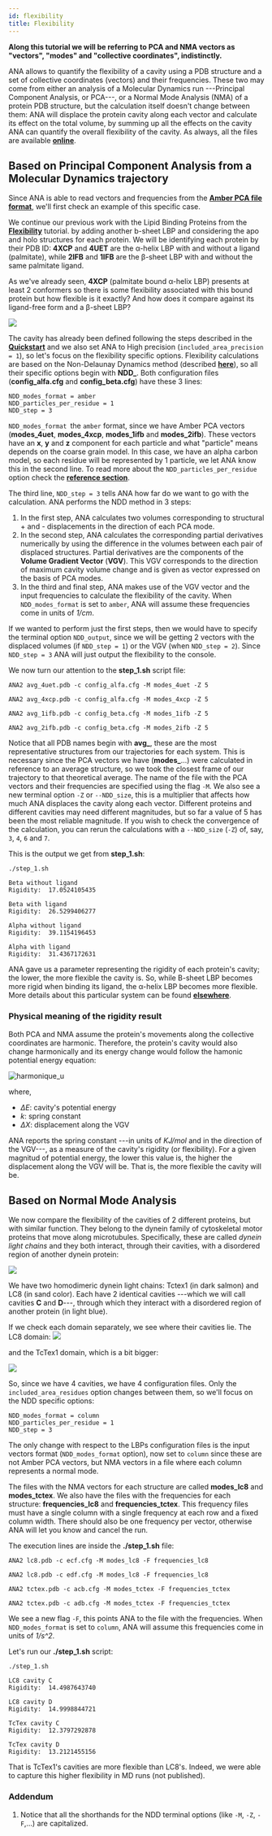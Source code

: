 ```yaml
---
id: flexibility
title: Flexibility
---
```


**Along this tutorial we will be referring to PCA and NMA vectors as "vectors", "modes" and "collective coordinates", indistinctly.**

ANA allows to quantify the flexibility of a cavity using a PDB structure and a set of collective coordinates
(vectors) and their frequencies. These two may come from either an analysis of a Molecular Dynamics
run ---Principal Component Analysis, or PCA---, or a Normal Mode Analysis (NMA) of a protein PDB structure,
but the calculation itself doesn't change between them: ANA will displace the protein cavity along each vector
and calculate its effect on the total volume, by summing up all the effects on the cavity ANA can quantify the overall
flexibility of the cavity.
As always, all the files are available [**online**](https://github.com/anadynamics/ANA2/tree/master/aux/flexibility).

## Based on Principal Component Analysis from a Molecular Dynamics trajectory

Since ANA is able to read vectors and frequencies from the
[**Amber PCA file format**](https://pubs.acs.org/doi/abs/10.1021/j100384a021), we'll first check an example
of this specific case.
 
We continue our previous work with the Lipid Binding Proteins from the [**Flexibility**](/docs/flexibility) tutorial. 
by adding another b-sheet LBP and considering the apo and holo structures for each protein.
We will be identifying each protein by their PDB ID: **4XCP** and **4UET** are the α-helix LBP with and without a
ligand (palmitate), while **2IFB** and **1IFB** are the β-sheet LBP with and without the same palmitate ligand.

As we've already seen, **4XCP** (palmitate bound α-helix LBP) presents at least 2 conformers so there is some
flexibility associated with this bound protein but how flexible is it exactly? And how does it compare against
its ligand-free form and a β-sheet LBP?

![](assets/flexibility/lbp.png)

The cavity has already been defined following the steps described in the [**Quickstart**](/docs/quickstart)
and we also set ANA to High precision (`included_area_precision = 1`), so let's
focus on the flexibility specific options. Flexibility calculations are based on the Non-Delaunay Dynamics
method (described [**here**](https://doi.org/10.1021/acs.jctc.7b00744)), so all their specific options begin
with **NDD_**. Both configuration files (**config_alfa.cfg** and **config_beta.cfg**) have these 3 lines:

```
NDD_modes_format = amber
NDD_particles_per_residue = 1
NDD_step = 3
```

`NDD_modes_format `the `amber` format, since we have Amber PCA vectors (**modes_4uet**, **modes_4xcp**,
**modes_1ifb** and **modes_2ifb**). These vectors have an **x**, **y** and **z** component for each 
particle and what "particle" means depends on the coarse grain model. In this case, we have an alpha
carbon model, so each residue will be represented by 1 particle, we let ANA know this in the second line.
To read more about the `NDD_particles_per_residue` option check the [**reference section**](config#ndd-options).

The third line, `NDD_step = 3` tells ANA how far do we want to go with the calculation. ANA performs the
NDD method in 3 steps:

1. In the first step, ANA calculates two volumes corresponding to structural + and - displacements in the direction of each PCA mode.
2. In the second step, ANA calculates the corresponding partial derivatives numerically by using the difference in
the volumes between each pair of displaced structures. Partial derivatives are the components of the
**Volume Gradient Vector** (**VGV**). This VGV corresponds to the direction of maximum cavity volume change and
is given as vector expressed on the basis of PCA modes.
3. In the third and final step, ANA makes use of the VGV vector and the input frequencies to calculate the flexibility
of the cavity. When `NDD_modes_format` is set to `amber`, ANA will assume these frequencies come in units of *1/cm*.


If we wanted to perform just the first steps, then we would have to specify the terminal option
`NDD_output`, since we will be getting 2 vectors with the displaced volumes (if `NDD_step = 1`) or the VGV
(when `NDD_step = 2`). Since `NDD_step = 3` ANA will just output the flexibility to the console.

We now turn our attention to the **step_1.sh** script file:

```
ANA2 avg_4uet.pdb -c config_alfa.cfg -M modes_4uet -Z 5

ANA2 avg_4xcp.pdb -c config_alfa.cfg -M modes_4xcp -Z 5

ANA2 avg_1ifb.pdb -c config_beta.cfg -M modes_1ifb -Z 5

ANA2 avg_2ifb.pdb -c config_beta.cfg -M modes_2ifb -Z 5
```

Notice that all PDB names begin with **avg_**, these are the most representative structures from our trajectories
for each system. This is necessary since the PCA vectors we have (**modes_**...) were calculated in reference to
an average structure, so we took the closest frame of our trajectory to that theoretical average. The name of the
file with the PCA vectors and their frequencies are specified using the flag `-M`.
We also see a new terminal option `-Z` or `--NDD_size`, this is a multiplier that affects how much ANA displaces
the cavity along each vector. Different proteins and different cavities may need different magnitudes, but so far
a value of 5 has been the most reliable magnitude. If you wish to check the convergence of the calculation, you
can rerun the calculations with a `--NDD_size` (`-Z`) of, say, `3`, `4`, `6` and `7`. 

This is the output we get from **step_1.sh**:

```
./step_1.sh
```
```
Beta without ligand
Rigidity:  17.0524105435

Beta with ligand
Rigidity:  26.5299406277

Alpha without ligand
Rigidity:  39.1154196453

Alpha with ligand
Rigidity:  31.4367172631
```

ANA gave us a parameter representing the rigidity of each protein's cavity; the lower, the more flexible the cavity is.
So, while B-sheet LBP becomes more rigid when binding its ligand, the α-helix LBP becomes more flexible.
More details about this particular system can be found [**elsewhere**](https://doi.org/10.1021/acs.jcim.9b00364).

### Physical meaning of the rigidity result

Both PCA and NMA assume the protein's movements along the collective coordinates are harmonic. Therefore,
the protein's cavity would also change harmonically and its energy change would follow the hamonic potential energy equation:

<img src="https://latex.codecogs.com/svg.latex?\Large&space;\Delta E=\frac{1}{2} k \Delta X^{2}" title="harmonique_u" />

where,

- *ΔE*: cavity's potential energy
- *k*: spring constant
- *ΔX*: displacement along the VGV

ANA reports the spring constant ---in units of *KJ/mol* and in the direction of the VGV---, as a measure of the
cavity's rigidity (or flexibility).
For a given magnitud of potential energy, the lower this value is, the higher the displacement along the VGV will be.
That is, the more flexible the cavity will be.

## Based on Normal Mode Analysis

We now compare the flexibility of the cavities of 2 different proteins, but with similar function. They belong
to the dynein family of cytoskeletal motor proteins that move along microtubules.
Specifically, these are called *dynein light chains* and they both interact, through their cavities, with a 
disordered region of another dynein protein:

![](assets/flexibility/3fm7.png)

We have two homodimeric dynein light chains: Tctex1 (in dark salmon) and LC8 (in sand color). Each have 2 identical cavities
---which we will call cavities **C** and **D**---, through which they interact with a disordered region of another
protein (in light blue). 

If we check each domain separately, we see where their cavities lie. The LC8 domain: 
![](assets/flexibility/lc8.png)

and the TcTex1 domain, which is a bit bigger:

![](assets/flexibility/tctex.png)

So, since we have 4 cavities, we have 4 configuration files. Only the `included_area_residues` option changes
between them, so we'll focus on the NDD specific options:

```
NDD_modes_format = column
NDD_particles_per_residue = 1
NDD_step = 3
```

The only change with respect to the LBPs configuration files is the input vectors format (`NDD_modes_format` option),
now set to `column` since these are not Amber PCA vectors, but NMA vectors in a file where each column represents a normal mode.

The files with the NMA vectors for each structure are called **modes_lc8** and **modes_tctex**.
We also have the files with the frequencies for each structure: **frequencies_lc8** and **frequencies_tctex**. This frequency files must have a
single column with a single frequency at each row and a fixed column width.
There should also be one frequency per vector, otherwise ANA will let you know and cancel the run.

The execution lines are inside the **./step_1.sh** file:

```
ANA2 lc8.pdb -c ecf.cfg -M modes_lc8 -F frequencies_lc8

ANA2 lc8.pdb -c edf.cfg -M modes_lc8 -F frequencies_lc8

ANA2 tctex.pdb -c acb.cfg -M modes_tctex -F frequencies_tctex

ANA2 tctex.pdb -c adb.cfg -M modes_tctex -F frequencies_tctex
```

We see a new flag `-F`, this points ANA to the file with the frequencies. When `NDD_modes_format` is
set to `column`, ANA will assume this frequencies come in units of *1/s^2*.

Let's run our **./step_1.sh** script:

```
./step_1.sh 
```
```
LC8 cavity C
Rigidity:  14.4987643740

LC8 cavity D
Rigidity:  14.9998844721

TcTex cavity C
Rigidity:  12.3797292878

TcTex cavity D
Rigidity:  13.2121455156
```

That is TcTex1's cavities are more flexible than LC8's.
Indeed, we were able to capture this higher flexibility in MD runs (not published).


### Addendum

1. Notice that all the shorthands for the NDD terminal options (like `-M`, `-Z`, `-F`,...) are capitalized.
